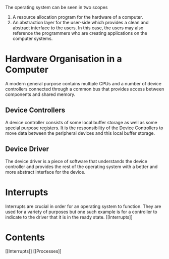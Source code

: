 The operating system can be seen in two scopes
1. A resource allocation program for the hardware of a computer.
2. An abstraction layer for the user-side which provides a clean and abstract interface to the users. In this case, the users may also reference the programmers who are creating applications on the computer systems.
# Hardware Organisation in a Computer
A modern general purpose contains multiple CPUs and a number of device controllers connected through a common bus that provides access between components and shared memory.
## Device Controllers
A device controller consists of some local buffer storage as well as some special purpose registers. It is the responsibility of the Device Controllers to move data between the peripheral devices and this local buffer storage.
## Device Driver
The device driver is a piece of software that understands the device controller and provides the rest of the operating system with a better and more abstract interface for the device.
# Interrupts
Interrupts are crucial in order for an operating system to function. They are used for a variety of purposes but one such example is for a controller to indicate to the driver that it is in the ready state.
[[Interrupts]]
# Contents
[[Interrupts]]
[[Processes]]
